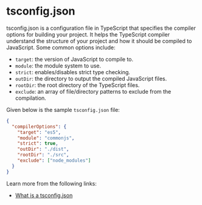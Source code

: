 # tsconfig.json

tsconfig.json is a configuration file in TypeScript that specifies the compiler options for building your project. It helps the TypeScript compiler understand the structure of your project and how it should be compiled to JavaScript. Some common options include:

- `target`: the version of JavaScript to compile to.
- `module`: the module system to use.
- `strict`: enables/disables strict type checking.
- `outDir`: the directory to output the compiled JavaScript files.
- `rootDir`: the root directory of the TypeScript files.
- `exclude`: an array of file/directory patterns to exclude from the compilation.

Given below is the sample `tsconfig.json` file:

```json
{
  "compilerOptions": {
    "target": "es5",
    "module": "commonjs",
    "strict": true,
    "outDir": "./dist",
    "rootDir": "./src",
    "exclude": ["node_modules"]
  }
}
```

Learn more from the following links:

- [What is a tsconfig.json](https://www.typescriptlang.org/docs/handbook/tsconfig-json.html#handbook-content)